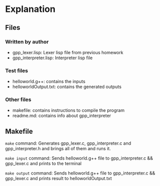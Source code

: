 # Explanation

## Files

### Written by author

- gpp_lexer.lisp: Lexer lisp file from previous homework
- gpp_interpreter.lisp: Interpreter lisp file

### Test files

- helloworld.g++: contains the inputs
- helloworldOutput.txt: contains the generated outputs

### Other files

- makefile: contains instructions to compile the program
- readme.md: contains info about gpp_interpreter

## Makefile

`make` command: Generates gpp_lexer.c, gpp_interpreter.c and gpp_interpreter.h and brings all of them and runs it.

`make input` command: Sends helloworld.g++ file to gpp_interpreter.c && gpp_lexer.c and prints to the terminal

`make output` command: Sends helloworld.g++ file to gpp_interpreter.c && gpp_lexer.c and prints result to helloworldOutput.txt
